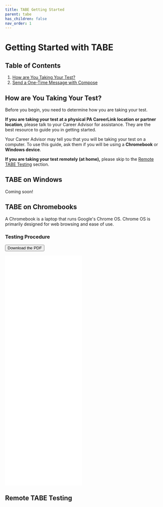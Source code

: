 ```yaml
---
title: TABE Getting Started
parent: tabe
has_children: false
nav_order: 1
---
```


# Getting Started with TABE

## Table of Contents
1. <a href="#how-are-you-taking-your-test">How are You Taking Your Test?</a>
2. <a href="#send-a-one-time-message-with-compose">Send a One-Time Message with Compose</a>

<!-- USER INTERFACE -->
## How are You Taking Your Test?

Before you begin, you need to determine how you are taking your test.

**If you are taking your test at a physical PA CareerLink location or partner location**, please talk to your Career Advisor for assistance. They are the best resource to guide you in getting started.

Your Career Advisor may tell you that you will be taking your test on a computer. To use this guide, ask them if you will be using a **Chromebook** or **Windows device**.

**If you are taking your test remotely (at home),** please skip to the <a href="#Remote-TABE-Testing">Remote TABE Testing</a> section.

## TABE on Windows

Coming soon!

## TABE on Chromebooks

A Chromebook is a laptop that runs Google's Chrome OS. Chrome OS is primarily designed for web browsing and ease of use.

### Testing Procedure

<a href="/assets/tabe/chromebookTutorialDRC.pdf"><button type="button" name="button" class="btn">Download the PDF</button></a>

<div class="embed-container">
  <iframe
      src="/assets/tabe/chromebookTutorialDRC.pdf"
      width="50%"
      height="750px"
      frameborder="0"
      allowfullscreen="1"
  >
  Your browser does not support PDF viewing. Please download the PDF to view it.
  </iframe>
</div>

## Remote TABE Testing
